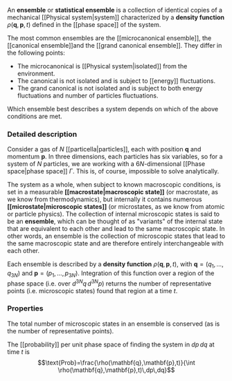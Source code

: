 An **ensemble** or **statistical ensemble** is a collection of identical copies of a mechanical [[Physical system|system]] characterized by a **density function** $\rho(\mathbf{q},\mathbf{p},t)$ defined in the [[phase space]] of the system.

The most common ensembles are the [[microcanonical ensemble]], the [[canonical ensemble]]and the [[grand canonical ensemble]]. They differ in the following points:
- The microcanonical is [[Physical system|isolated]] from the environment.
- The canonical is not isolated and is subject to [[energy]] fluctuations.
- The grand canonical is not isolated and is subject to both energy fluctuations and number of particles fluctuations.

Which ensemble best describes a system depends on which of the above conditions are met.
### Detailed description
Consider a gas of $N$ [[particella|particles]], each with position $\mathbf{q}$ and momentum $\mathbf{p}$. In three dimensions, each particles has six variables, so for a system of $N$ particles, we are working with a $6N$-dimensional [[Phase space|phase space]] $\Gamma$. This is, of course, impossible to solve analytically.

The system as a whole, when subject to known macroscopic conditions, is set in a measurable **[[macrostate|macroscopic state]]** (or macrostate, as we know from thermodynamics), but internally it contains numerous **[[microstate|microscopic states]]** (or microstates, as we know from atomic or particle physics). The collection of internal microscopic states is said to be an **ensemble**, which can be thought of as "variants" of the internal state that are equivalent to each other and lead to the same macroscopic state. In other words, an ensemble is the collection of microscopic states that lead to the same macroscopic state and are therefore entirely interchangeable with each other.

Each ensemble is described by a **density function** $\rho(\mathbf{q},\mathbf{p},t)$, with $\mathbf{q}=(q_{1},\ldots,q_{3N})$ and $\mathbf{p}=(p_{1},\ldots,p_{3N})$. Integration of this function over a region of the phase space (i.e. over $d^{3N}q\,d^{3N}p$) returns the number of representative points (i.e. microscopic states) found that region at a time $t$.
### Properties
The total number of microscopic states in an ensemble is conserved (as is the number of representative points).

The [[probability]] per unit phase space of finding the system in $dp\,dq$ at time $t$ is
$$\text{Prob}=\frac{\rho(\mathbf{q},\mathbf{p},t)}{\int \rho(\mathbf{q},\mathbf{p},t)\,dp\,dq}$$
